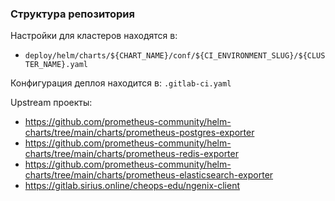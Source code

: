 ### Структура репозитория

Настройки для кластеров находятся в:

  - `deploy/helm/charts/${CHART_NAME}/conf/${CI_ENVIRONMENT_SLUG}/${CLUSTER_NAME}.yaml`

Конфигурация деплоя находится в: `.gitlab-ci.yaml`

Upstream проекты:

  - https://github.com/prometheus-community/helm-charts/tree/main/charts/prometheus-postgres-exporter
  - https://github.com/prometheus-community/helm-charts/tree/main/charts/prometheus-redis-exporter
  - https://github.com/prometheus-community/helm-charts/tree/main/charts/prometheus-elasticsearch-exporter
  - https://gitlab.sirius.online/cheops-edu/ngenix-client
